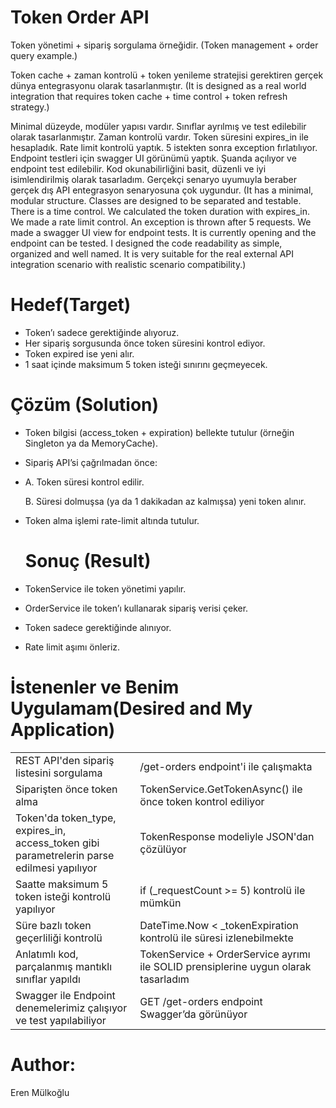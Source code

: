# Token Order API

Token yönetimi + sipariş sorgulama örneğidir. (Token management + order query example.)

Token cache + zaman kontrolü + token yenileme stratejisi gerektiren gerçek dünya entegrasyonu olarak tasarlanmıştır. (It is designed as a real world integration that requires token cache + time control + token refresh strategy.)

Minimal düzeyde, modüler yapısı vardır. Sınıflar ayrılmış ve test edilebilir olarak tasarlanmıştır. 
Zaman kontrolü vardır. Token süresini expires_in ile hesapladık.
Rate limit kontrolü yaptık. 5 istekten sonra exception fırlatılıyor.
Endpoint testleri için swagger UI görünümü yaptık. Şuanda açılıyor ve endpoint test edilebilir.
Kod okunabilirliğini basit, düzenli ve iyi isimlendirilmiş olarak tasarladım.
Gerçekçi senaryo uyumuyla beraber gerçek dış API entegrasyon senaryosuna çok uygundur.
(It has a minimal, modular structure. Classes are designed to be separated and testable. 
There is a time control. We calculated the token duration with expires_in. 
We made a rate limit control. An exception is thrown after 5 requests. 
We made a swagger UI view for endpoint tests. It is currently opening and the endpoint can be tested. 
I designed the code readability as simple, organized and well named. 
It is very suitable for the real external API integration scenario with realistic scenario compatibility.)

# Hedef(Target)

- Token’ı sadece gerektiğinde alıyoruz.
- Her sipariş sorgusunda önce token süresini kontrol ediyor.
- Token expired ise yeni alır.
- 1 saat içinde maksimum 5 token isteği sınırını geçmeyecek.

# Çözüm (Solution)

- Token bilgisi (access_token + expiration) bellekte tutulur (örneğin Singleton ya da MemoryCache).
- Sipariş API’si çağrılmadan önce:
- 
    A. Token süresi kontrol edilir.
  
    B. Süresi dolmuşsa (ya da 1 dakikadan az kalmışsa) yeni token alınır.
  
- Token alma işlemi rate-limit altında tutulur.

  # Sonuç (Result)
  
- TokenService ile token yönetimi yapılır.

- OrderService ile token’ı kullanarak sipariş verisi çeker.

- Token sadece gerektiğinde alınıyor.

- Rate limit aşımı önleriz.



# İstenenler ve Benim Uygulamam(Desired and My Application)

  <table>

<tr>
<td>REST API'den sipariş listesini sorgulama</td>
  <td>/get-orders endpoint'i ile çalışmakta</td>
</tr>
<tr>
<td>Siparişten önce token alma</td>
  <td>TokenService.GetTokenAsync() ile önce token kontrol ediliyor</td>
</tr>
<tr>
<td>Token'da token_type, expires_in, access_token gibi parametrelerin parse edilmesi yapılıyor</td>
  <td>TokenResponse modeliyle JSON'dan çözülüyor
</td>
</tr>
<tr>
<td>Saatte maksimum 5 token isteği kontrolü yapılıyor</td>
  <td>if (_requestCount >= 5) kontrolü ile mümkün</td>
</tr>
<tr>
<td>Süre bazlı token geçerliliği kontrolü</td>
  <td>DateTime.Now < _tokenExpiration kontrolü ile süresi izlenebilmekte</td>
</tr>
<tr>
<td>Anlatımlı kod, parçalanmış mantıklı sınıflar yapıldı</td>
  <td>TokenService + OrderService ayrımı ile SOLID prensiplerine uygun olarak tasarladım</td>
</tr>
<tr>
<td>Swagger ile Endpoint denemelerimiz çalışıyor ve test yapılabiliyor</td>
  <td>GET /get-orders endpoint Swagger’da görünüyor</td>
</tr>
  
</table>
  

# Author:
Eren Mülkoğlu


